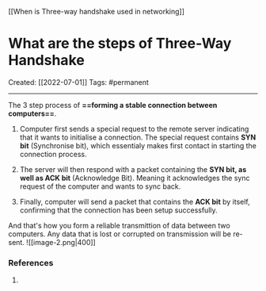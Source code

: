 [[When is Three-way handshake used in networking]]

# What are the steps of Three-Way Handshake
Created:  [[2022-07-01]]
Tags: #permanent 

---
The 3 step process of **==forming a stable connection between computers==**. 


1. Computer first sends a special request to the remote server indicating that it wants to initialise a connection. The special request contains **SYN bit** (Synchronise bit), which essentialy makes first contact in starting the connection process.


2. The server will then respond with a packet containing the **SYN bit, as well as ACK bit** (Acknowledge Bit). Meaning it acknowledges the sync request of the computer and wants to sync back.


3. Finally, computer will send a packet that contains the **ACK bit** by itself, confirming that the connection has been setup successfully. 


And that's how you form a reliable transmittion of data between two computers. Any data that is lost or corrupted on transmission will be re-sent.
![[image-2.png|400]]

















### References
1. 